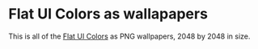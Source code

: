 # Flat UI Colors as wallapapers

This is all of the [Flat UI Colors](http://flatuicolors.com) as PNG wallpapers, 2048 by 2048 in size.